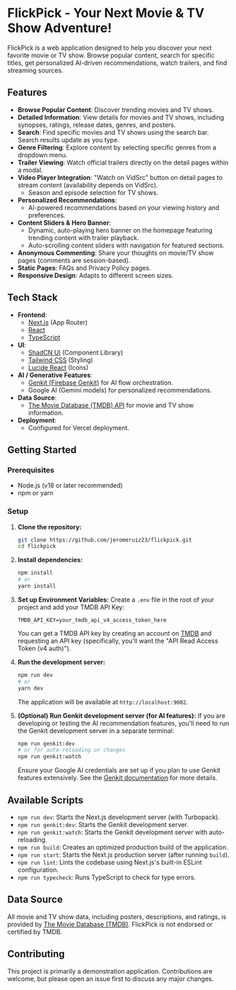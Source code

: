 
# FlickPick - Your Next Movie & TV Show Adventure!

FlickPick is a web application designed to help you discover your next favorite movie or TV show. Browse popular content, search for specific titles, get personalized AI-driven recommendations, watch trailers, and find streaming sources.

## Features

- **Browse Popular Content**: Discover trending movies and TV shows.
- **Detailed Information**: View details for movies and TV shows, including synopses, ratings, release dates, genres, and posters.
- **Search**: Find specific movies and TV shows using the search bar. Search results update as you type.
- **Genre Filtering**: Explore content by selecting specific genres from a dropdown menu.
- **Trailer Viewing**: Watch official trailers directly on the detail pages within a modal.
- **Video Player Integration**: "Watch on VidSrc" button on detail pages to stream content (availability depends on VidSrc).
  - Season and episode selection for TV shows.
- **Personalized Recommendations**:
  - AI-powered recommendations based on your viewing history and preferences.
- **Content Sliders & Hero Banner**:
  - Dynamic, auto-playing hero banner on the homepage featuring trending content with trailer playback.
  - Auto-scrolling content sliders with navigation for featured sections.
- **Anonymous Commenting**: Share your thoughts on movie/TV show pages (comments are session-based).
- **Static Pages**: FAQs and Privacy Policy pages.
- **Responsive Design**: Adapts to different screen sizes.

## Tech Stack

- **Frontend**:
  - [Next.js](https://nextjs.org/) (App Router)
  - [React](https://reactjs.org/)
  - [TypeScript](https://www.typescriptlang.org/)
- **UI**:
  - [ShadCN UI](https://ui.shadcn.com/) (Component Library)
  - [Tailwind CSS](https://tailwindcss.com/) (Styling)
  - [Lucide React](https://lucide.dev/) (Icons)
- **AI / Generative Features**:
  - [Genkit (Firebase Genkit)](https://firebase.google.com/docs/genkit) for AI flow orchestration.
  - Google AI (Gemini models) for personalized recommendations.
- **Data Source**:
  - [The Movie Database (TMDB) API](https://www.themoviedb.org/documentation/api) for movie and TV show information.
- **Deployment**:
  - Configured for Vercel deployment.

## Getting Started

### Prerequisites

- Node.js (v18 or later recommended)
- npm or yarn

### Setup

1.  **Clone the repository:**
    ```bash
    git clone https://github.com/jeromeruiz23/flickpick.git
    cd flickpick
    ```

2.  **Install dependencies:**
    ```bash
    npm install
    # or
    yarn install
    ```

3.  **Set up Environment Variables:**
    Create a `.env` file in the root of your project and add your TMDB API Key:
    ```env
    TMDB_API_KEY=your_tmdb_api_v4_access_token_here
    ```
    You can get a TMDB API key by creating an account on [TMDB](https://www.themoviedb.org/settings/api) and requesting an API key (specifically, you'll want the "API Read Access Token (v4 auth)").

4.  **Run the development server:**
    ```bash
    npm run dev
    # or
    yarn dev
    ```
    The application will be available at `http://localhost:9002`.

5.  **(Optional) Run Genkit development server (for AI features):**
    If you are developing or testing the AI recommendation features, you'll need to run the Genkit development server in a separate terminal:
    ```bash
    npm run genkit:dev
    # or for auto-reloading on changes
    npm run genkit:watch
    ```
    Ensure your Google AI credentials are set up if you plan to use Genkit features extensively. See the [Genkit documentation](https://firebase.google.com/docs/genkit) for more details.

## Available Scripts

-   `npm run dev`: Starts the Next.js development server (with Turbopack).
-   `npm run genkit:dev`: Starts the Genkit development server.
-   `npm run genkit:watch`: Starts the Genkit development server with auto-reloading.
-   `npm run build`: Creates an optimized production build of the application.
-   `npm run start`: Starts the Next.js production server (after running `build`).
-   `npm run lint`: Lints the codebase using Next.js's built-in ESLint configuration.
-   `npm run typecheck`: Runs TypeScript to check for type errors.

## Data Source

All movie and TV show data, including posters, descriptions, and ratings, is provided by [The Movie Database (TMDB)](https://www.themoviedb.org/). FlickPick is not endorsed or certified by TMDB.

## Contributing

This project is primarily a demonstration application. Contributions are welcome, but please open an issue first to discuss any major changes.
```
